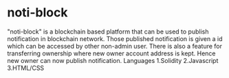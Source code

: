 # noti-block
"noti-block" is a blockchain based platform that can be used to publish notification in blockchain network. Those published notification is given a id which can be accessed by other non-admin user. There is also a feature for transferring ownership where new owner account address is kept. Hence new owner can now publish notification.
Languages
1.Solidity
2.Javascript
3.HTML/CSS

